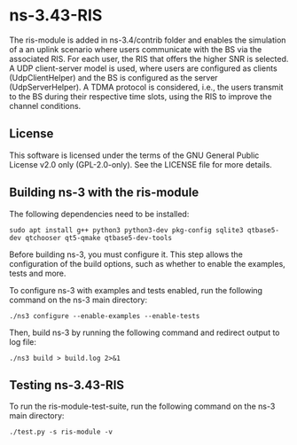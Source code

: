 # ns-3.43-RIS

The ris-module is added in ns-3.4/contrib folder and enables the simulation of a an uplink scenario where users communicate with the BS via the associated RIS.
For each user, the RIS that offers the higher SNR is selected. A UDP client-server model is used, where users are configured as clients (UdpClientHelper) and the BS is configured as the server (UdpServerHelper).
A TDMA protocol is considered, i.e., the users transmit to the BS during their respective time slots, using the RIS to improve the channel conditions.

## License

This software is licensed under the terms of the GNU General Public License v2.0 only (GPL-2.0-only).
See the LICENSE file for more details.


## Building ns-3 with the ris-module

The following dependencies need to be installed:

```shell
sudo apt install g++ python3 python3-dev pkg-config sqlite3 qtbase5-dev qtchooser qt5-qmake qtbase5-dev-tools
```
Before building ns-3, you must configure it.
This step allows the configuration of the build options,
such as whether to enable the examples, tests and more.

To configure ns-3 with examples and tests enabled,
run the following command on the ns-3 main directory:

```shell
./ns3 configure --enable-examples --enable-tests
```

Then, build ns-3 by running the following command and redirect output to log file:

```shell
./ns3 build > build.log 2>&1
```

## Testing ns-3.43-RIS

To run the ris-module-test-suite, run the following command on the ns-3 main directory:

```shell
./test.py -s ris-module -v
```







